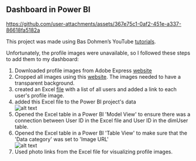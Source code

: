 ## Dashboard in Power BI

https://github.com/user-attachments/assets/367e75c1-0af2-451e-a337-86618fa5182a

This project was made using Bas Dohmen’s YouTube [tutorials](https://www.youtube.com/watch?v=cYwioeHu_OU&t=1041s).<br>


Unfortunately, the profile images were unavailable, so I followed these steps to add them to my dashboard:<br>

1. Downloaded profile images from Adobe Express [website](https://new.express.adobe.com/)<br>
2. Cropped all images using this [website](https://crop-circle.imageonline.co/). The images needed to have a transparent background.<br>
3. created an Excel [file](https://github.com/VictoriaStetskevych/projects/blob/main/powerBI_dashboards/dashboard_sport/profile_images.xlsx) with a list of all users and added a link to each user's profile image.<br>
4. added this Excel file to the Power BI project's data<br>
![alt text](01_add_excel_file.png)<br>
5. Opened the Excel table in a Power BI 'Model View' to ensure there was a connection between User ID in the Excel file and User ID in the dimUser table.<br>
6. Opened the Excel table in a Power BI 'Table View' to make sure that the 'Data category' was set to 'Image URL' <br>
![alt text](02_image_url.png)<br>
6. Used photo links from the Excel file for visualizing profile images.<br>
